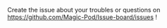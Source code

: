 Create the issue about your troubles or questions on https://github.com/Magic-Pod/Issue-board/issues !
